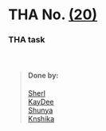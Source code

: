 # THA No.  [(20)](link)

### THA task

<br>

> #### Done by:
>[Sherl](https://github.com/aayushi221/Devsnest-Frontend/tree/main/dontreact/src/day20)  <br>
>[KayDee](https://github.com/kaydee0502/devsnest-frontend/tree/master/react%20thas/devsnest/src/Day20) <br>
>[Shunya](https://github.com/suresh26601/devsnest_THAs/tree/master/THA_Day_20) <br>
>[Knshika](https://github.com/knshika/Devsnest-frontend/tree/main/react-assignments%20Day(15-21)/src/Components/Day%2020)<br>
>
